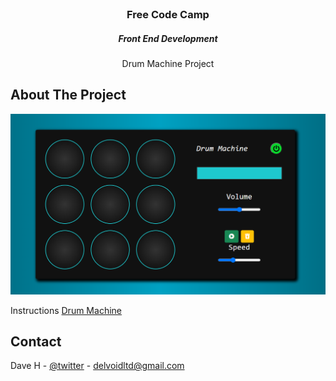 <!-- PROJECT LOGO -->
<br />
<p align="center">
  <h3 align="center">Free Code Camp</h3>
  <h5 align="center">Front End Development</h5>
  <p align="center">
    Drum Machine Project
    <br />
  </p>
</p>

<!-- ABOUT THE PROJECT -->

## About The Project

![image](/src/drum-machine.PNG)

Instructions [Drum Machine](https://www.freecodecamp.org/learn/front-end-libraries/front-end-libraries-projects/build-a-drum-machine)

<!-- CONTACT -->

## Contact

Dave H - [@twitter](https://twitter.com/delvoid) - delvoidltd@gmail.com
